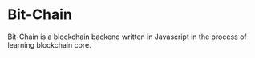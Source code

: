 # Bit-Chain

Bit-Chain is a blockchain backend written in Javascript in the process of learning blockchain core.
